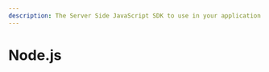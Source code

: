 ```yaml
---
description: The Server Side JavaScript SDK to use in your application running in Node.js.
---
```


# Node.js

